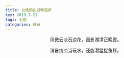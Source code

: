 ```yaml
---
title: 七绝雨山湖畔走步
key: 2019.7.21
tags: 七绝
categories: 律诗
---
```


<p align="center">风微云淡石边花，画影湖清正晚霞。
</p>
<p align="center">消暑纳凉当玩水，还能潜猛捉鱼虾。
</p>
<p align="center"></br>
</p>
